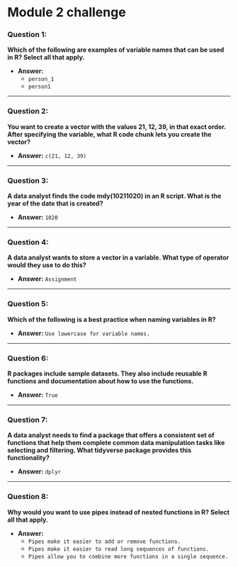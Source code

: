 # Module 2 challenge


### Question 1:
**Which of the following are examples of variable names that can be used in R? Select all that apply.**

- **Answer:**
  - `person_1`
  - `person1`

---

### Question 2:
**You want to create a vector with the values 21, 12, 39, in that exact order. After specifying the variable, what R code chunk lets you create the vector?**

- **Answer:** `c(21, 12, 39)`

---

### Question 3:
**A data analyst finds the code mdy(10211020) in an R script. What is the year of the date that is created?**

- **Answer:** `1020`

---

### Question 4:
**A data analyst wants to store a vector in a variable. What type of operator would they use to do this?**

- **Answer:** `Assignment`

---

### Question 5:
**Which of the following is a best practice when naming variables in R?**

- **Answer:** `Use lowercase for variable names.`

---

### Question 6:
**R packages include sample datasets. They also include reusable R functions and documentation about how to use the functions.**

- **Answer:** `True`

---

### Question 7:
**A data analyst needs to find a package that offers a consistent set of functions that help them complete common data manipulation tasks like selecting and filtering. What tidyverse package provides this functionality?**

- **Answer:** `dplyr`

---

### Question 8:
**Why would you want to use pipes instead of nested functions in R? Select all that apply.**

- **Answer:**
  - `Pipes make it easier to add or remove functions.`
  - `Pipes make it easier to read long sequences of functions.`
  - `Pipes allow you to combine more functions in a single sequence.`
